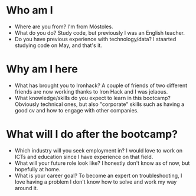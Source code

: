 # Who am I

* Where are you from? 
    I'm from Móstoles.
* What do you do?
    Study code, but previously I was an English teacher.
* Do you have previous experience with technology/data?
    I staarted studying code on May, and that's it.

# Why am I here

* What has brought you to Ironhack?
    A couple of friends of two different friends are now working thanks to Iron Hack and I was jelaous.
* What knowledge/skills do you expect to learn in this bootcamp?
    Obviously technical ones, but also "corporate" skills such as having a good cv and how to engage with other companies.

# What will I do after the bootcamp?

* Which industry will you seek employment in?
    I would love to work on ICTs and education since I have experience on that field.
* What will your future role look like?
    I honestly don't know as of now, but hopefully at home.
* What is your career goal?
    To become an expert on troubleshooting, I love having a problem I don't know how to solve and work my way around it.
